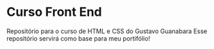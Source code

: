 # Curso Front End
 Repositório para o curso de HTML e CSS do Gustavo Guanabara
 Esse repositório servirá como base para meu portifólio!
